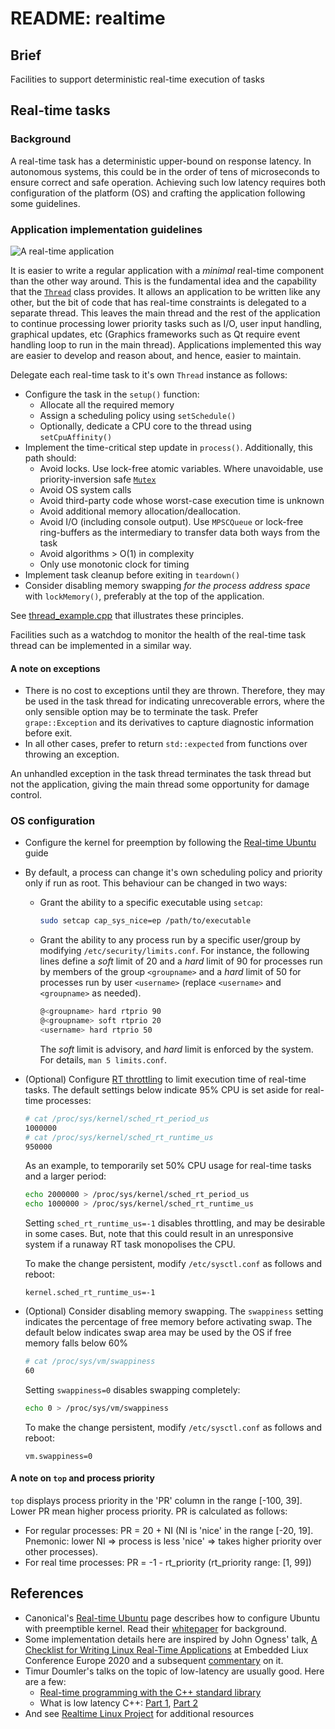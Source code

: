 # README: realtime

## Brief

Facilities to support deterministic real-time execution of tasks

## Real-time tasks

### Background

A real-time task has a deterministic upper-bound on response latency. In autonomous systems, this could be in the order of tens of microseconds to ensure correct and safe operation. Achieving such low latency requires both configuration of the platform (OS) and crafting the application following some guidelines.

### Application implementation guidelines 

![A real-time application](docs/media/rt-application.png)

It is easier to write a regular application with a _minimal_ real-time component than the other way around. This is the fundamental idea and the capability that the [`Thread`](include/grape/realtime/thread.h) class provides. It allows an application to be written like any other, but the bit of code that has real-time constraints is delegated to a separate thread. This leaves the main thread and the rest of the application to continue processing lower priority tasks such as I/O, user input handling, graphical updates, etc (Graphics frameworks such as Qt require event handling loop to run in the main thread). Applications implemented this way are easier to develop and reason about, and hence, easier to maintain.

Delegate each real-time task to it's own `Thread` instance as follows:
  - Configure the task in the `setup()` function:
    - Allocate all the required memory
    - Assign a scheduling policy using `setSchedule()`
    - Optionally, dedicate a CPU core to the thread using `setCpuAffinity()`
  - Implement the time-critical step update in `process()`. Additionally, this path should:
    - Avoid locks. Use lock-free atomic variables. Where unavoidable, use priority-inversion safe [`Mutex`](include/grape/realtime/mutex.h)
    - Avoid OS system calls 
    - Avoid third-party code whose worst-case execution time is unknown
    - Avoid additional memory allocation/deallocation. 
    - Avoid I/O (including console output). Use `MPSCQueue` or lock-free ring-buffers as the intermediary to transfer data both ways from the task
    - Avoid algorithms > O(1) in complexity
    - Only use monotonic clock for timing
  - Implement task cleanup before exiting in `teardown()`
  - Consider disabling memory swapping _for the process address space_ with `lockMemory()`, preferably at the top of the application.

See [thread_example.cpp](examples/thread_example.cpp) that illustrates these principles.

Facilities such as a watchdog to monitor the health of the real-time task thread can be implemented in a similar way.  

#### A note on exceptions

- There is no cost to exceptions until they are thrown. Therefore, they may be used in the task thread for indicating unrecoverable errors, where the only sensible option may be to terminate the task. Prefer `grape::Exception` and its derivatives to capture diagnostic information before exit.
- In all other cases, prefer to return `std::expected` from functions over throwing an exception.
 
 An unhandled exception in the task thread terminates the task thread but not the application, giving the main thread some opportunity for damage control.

### OS configuration

- Configure the kernel for preemption by following the [Real-time Ubuntu](https://ubuntu.com/real-time) guide
- By default, a process can change it's own scheduling policy and priority only if run as root. This behaviour can be changed in two ways:
  - Grant the ability to a specific executable using `setcap`:
    ```bash
    sudo setcap cap_sys_nice=ep /path/to/executable
    ```
  - Grant the ability to any process run by a specific user/group by modifying `/etc/security/limits.conf`. For instance, the following lines define a _soft_ limit of 20 and a _hard_ limit of 90 for processes run by members of the group `<groupname>` and a _hard_ limit of 50 for processes run by user `<username>` (replace `<username>` and `<groupname>` as needed). 
    ```bash
    @<groupname> hard rtprio 90
    @<groupname> soft rtprio 20
    <username> hard rtprio 50
    ```
    The _soft_ limit is advisory, and _hard_ limit is enforced by the system. For details, `man 5 limits.conf`.
- (Optional) Configure [RT throttling](https://wiki.linuxfoundation.org/realtime/documentation/technical_basics/sched_rt_throttling) to limit execution time of real-time tasks. The default settings below indicate 95% CPU is set aside for real-time processes:
  ```bash
  # cat /proc/sys/kernel/sched_rt_period_us
  1000000
  # cat /proc/sys/kernel/sched_rt_runtime_us
  950000
  ```
  As an example, to temporarily set 50% CPU usage for real-time tasks and a larger period:
  ```bash
  echo 2000000 > /proc/sys/kernel/sched_rt_period_us
  echo 1000000 > /proc/sys/kernel/sched_rt_runtime_us
  ```
  Setting `sched_rt_runtime_us=-1` disables throttling, and may be desirable in some cases. But, note that this could result in an unresponsive system if a runaway RT task monopolises the CPU. 

  To make the change persistent, modify `/etc/sysctl.conf` as follows and reboot:
  ```
  kernel.sched_rt_runtime_us=-1
  ```
- (Optional) Consider disabling memory swapping. The `swappiness` setting indicates the percentage of free memory before activating swap. The default below indicates swap area may be used by the OS if free memory falls below 60%
  ```bash
  # cat /proc/sys/vm/swappiness
  60
  ```
  Setting `swappiness=0` disables swapping completely:
  ```bash
  echo 0 > /proc/sys/vm/swappiness
  ```
  To make the change persistent, modify `/etc/sysctl.conf` as follows and reboot:
  ```
  vm.swappiness=0
  ```

#### A note on `top` and process priority

`top` displays process priority in the 'PR' column in the range [-100, 39]. Lower PR mean higher process priority. PR is calculated as follows:
- For regular processes: PR = 20 + NI (NI is 'nice' in the range [-20, 19]. Pnemonic: lower NI => process is less 'nice' => takes higher priority over other processes).
- For real time processes: PR = -1 - rt_priority (rt_priority range: [1, 99])

## References

- Canonical's [Real-time Ubuntu](https://ubuntu.com/real-time) page describes how to configure Ubuntu with preemptible kernel. Read their [whitepaper](./media/2023-11-29-ubuntu-rtl-whitepaper.pdf) for background. 
- Some implementation details here are inspired by John Ogness' talk, [A Checklist for Writing Linux Real-Time Applications](docs/media/2020-10-26-john-ogness-rt-checklist.pdf) at Embedded Liux Conference Europe 2020 and a subsequent [commentary](https://lwn.net/Articles/837019/) on it. 
- Timur Doumler's talks on the topic of low-latency are usually good. Here are a few: 
  - [Real-time programming with the C++ standard library](https://youtu.be/Tof5pRedskI)
  - What is low latency C++: [Part 1](https://youtu.be/EzmNeAhWqVs), [Part 2](https://youtu.be/5uIsadq-nyk)
- And see [Realtime Linux Project](https://wiki.linuxfoundation.org/realtime/start) for additional resources
